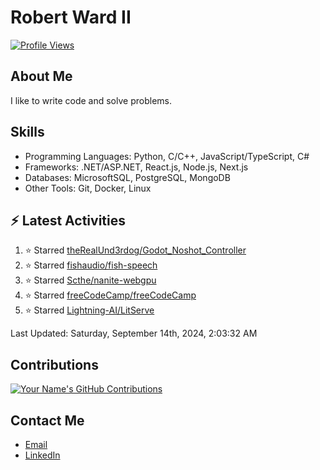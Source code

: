
# Robert Ward II

[![Profile Views](https://komarev.com/ghpvc/?username=Robert-W-Ward)](https://github.com/Robert-W-Ward)

## About Me
I like to write code and solve problems.

## Skills
- Programming Languages: Python, C/C++, JavaScript/TypeScript, C#
- Frameworks: .NET/ASP.NET, React.js, Node.js, Next.js
- Databases: MicrosoftSQL, PostgreSQL, MongoDB
- Other Tools: Git, Docker, Linux

## :zap: Latest Activities
<!--RECENT_ACTIVITY:start-->
1. ⭐ Starred [theRealUnd3rdog/Godot_Noshot_Controller](https://github.com/theRealUnd3rdog/Godot_Noshot_Controller)
2. ⭐ Starred [fishaudio/fish-speech](https://github.com/fishaudio/fish-speech)
3. ⭐ Starred [Scthe/nanite-webgpu](https://github.com/Scthe/nanite-webgpu)
4. ⭐ Starred [freeCodeCamp/freeCodeCamp](https://github.com/freeCodeCamp/freeCodeCamp)
5. ⭐ Starred [Lightning-AI/LitServe](https://github.com/Lightning-AI/LitServe)
<!--RECENT_ACTIVITY:end-->

<!--RECENT_ACTIVITY:last_update-->
Last Updated: Saturday, September 14th, 2024, 2:03:32 AM
<!--RECENT_ACTIVITY:last_update_end-->

<!--END_SECTIN:activity-->
## Contributions
[![Your Name's GitHub Contributions](https://github-readme-streak-stats.herokuapp.com/?user=Robert-W-Ward&theme=radical)](https://github.com/your-username)

## Contact Me
- [Email](mailto:robertwesleyward2019@gmail.com)
- [LinkedIn](https://linkedin.com/in/https://www.linkedin.com/in/robert-ward-ii/)
